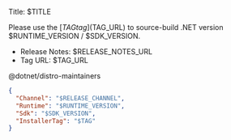 <!-- This file is a template for a GitHub Discussion post. -->
<!-- The line prefixed by 'Title:' will be submitted as the title of the discussion, and the rest of the file will be submitted as the body. -->
Title: $TITLE

Please use the [$TAG tag]($TAG_URL) to source-build .NET version $RUNTIME_VERSION / $SDK_VERSION.

- Release Notes: $RELEASE_NOTES_URL
- Tag URL: $TAG_URL

@dotnet/distro-maintainers

```json
{
  "Channel": "$RELEASE_CHANNEL",
  "Runtime": "$RUNTIME_VERSION",
  "Sdk": "$SDK_VERSION",
  "InstallerTag": "$TAG"
}
```
